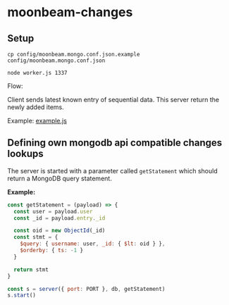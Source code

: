 # moonbeam-changes

## Setup

```
cp config/moonbeam.mongo.conf.json.example config/moonbeam.mongo.conf.json
```

```
node worker.js 1337
```

Flow:

Client sends latest known entry of sequential data.
This server return the newly added items.


Example: [example.js](example.js)

## Defining own mongodb api compatible changes lookups

The server is started with a parameter called `getStatement` which should return
a MongoDB query statement.

**Example:**

```js
const getStatement = (payload) => {
  const user = payload.user
  const _id = payload.entry._id

  const oid = new ObjectId(_id)
  const stmt = {
    $query: { username: user, _id: { $lt: oid } },
    $orderby: { ts: -1 }
  }

  return stmt
}

const s = server({ port: PORT }, db, getStatement)
s.start()

```

